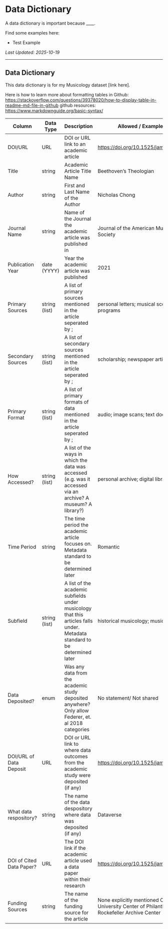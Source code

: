 # Data Dictionary

A data dictionary is important because ____. 

Find some examples here:
* Test Example

_Last Updated: 2025-10-19_

------------
Data Dictionary
------------

This data dictionary is for my Musicology dataset [link here].

Here is how to learn more about formatting tables in Github: https://stackoverflow.com/questions/39378020/how-to-display-table-in-readme-md-file-in-github
github resources: https://www.markdownguide.org/basic-syntax/

| Column | Data Type | Description | Allowed / Example Values |
|--------|-----------|:------------|--------------------------|
| DOI/URL | URL | DOI or URL link to an academic article | https://doi.org/10.1525/jams.2021.74.1.43 |
| Title | string | Academic Article Title Name | Beethoven’s Theologian |
| Author | string | First and Last Name of the Author | Nicholas Chong |
| Journal Name | string | Name of the Journal the academic article was published in | Journal of the American Musicological Society |
| Publication Year | date (YYYY) | Year the academic article was published | 2021 |
| Primary Sources | string (list)| A list of primary sources mentioned in the article seperated by ; | personal letters; musical scores; concert programs |
| Secondary Sources | string (list)| A list of secondary sources mentioned in the article seperated by ; | scholarship; newspaper articles |
| Primary Format | string (list)| A list of primary formats of data mentioned in the article seperated by ; | audio; image scans; text documents |
| How Accessed? | string (list)| A list of the ways in which the data was accessed (e.g. was it accessed via an archive? A museum? A library?) | personal archive; digital library |
| Time Period | string | The time period the academic article focuses on. Metadata standard to be determined later | Romantic
| Subfield | string (list)| A list of the academic subfields under musicology that this articles falls under. Metadata standard to be determined later | historical musicology; music theory |
| Data Deposited? | enum | Was any data from the academic study deposited anywhere? Only allow Federer, et. al 2018 categories | No statement/ Not shared | 
| DOI/URL of Data Deposit | URL | DOI or URL link to where data outcomes from the academic study were deposited (if any) | https://doi.org/10.1525/jams.2021.74.1.43 |
| What data respository? | string | The name of the data despository where data was deposited (if any) | Dataverse |
| DOI of Cited Data Paper? | URL | The DOI link if the academic article used a data paper within their research | https://doi.org/10.1525/jams.2021.74.1.43 |
| Funding Sources | string | The name of the funding source for the article | None explicitly mentioned OR Indiana University Center of Philanthropy and the Rockefeller Archive Center |

